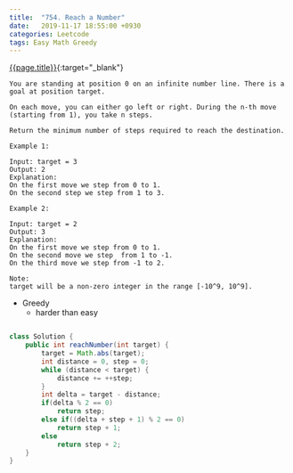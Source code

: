 ```yaml
---
title:  "754. Reach a Number"
date:   2019-11-17 18:55:00 +0930
categories: Leetcode
tags: Easy Math Greedy
---
```


[{{page.title}}](https://leetcode.com/problems/find-right-interval/){:target="_blank"}

    You are standing at position 0 on an infinite number line. There is a goal at position target.

    On each move, you can either go left or right. During the n-th move (starting from 1), you take n steps.

    Return the minimum number of steps required to reach the destination.

    Example 1:

    Input: target = 3
    Output: 2
    Explanation:
    On the first move we step from 0 to 1.
    On the second step we step from 1 to 3.

    Example 2:

    Input: target = 2
    Output: 3
    Explanation:
    On the first move we step from 0 to 1.
    On the second move we step  from 1 to -1.
    On the third move we step from -1 to 2.

    Note:
    target will be a non-zero integer in the range [-10^9, 10^9].

* Greedy
  - harder than easy

```java

class Solution {
    public int reachNumber(int target) {
        target = Math.abs(target);
        int distance = 0, step = 0;
        while (distance < target) {
            distance += ++step;
        }
        int delta = target - distance;
        if(delta % 2 == 0)
            return step;
        else if((delta + step + 1) % 2 == 0)
            return step + 1;
        else
            return step + 2;
    }
}
```
